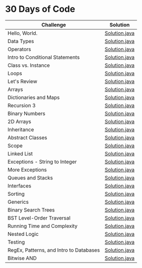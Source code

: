# **30 Days of Code**

| Challenge | Solution     
| ------------- |:-------------:|
|Hello, World.|[Solution.java](https://github.com/HasanliGulshan/Hacker_Rank_Solutions/blob/master/30%20Days%20of%20Code/Day%200)|
|Data Types|[Solution.java](https://github.com/HasanliGulshan/Hacker_Rank_Solutions/blob/master/30%20Days%20of%20Code/Day%201) |
|Operators|[Solution.java](https://github.com/HasanliGulshan/Hacker_Rank_Solutions/blob/master/30%20Days%20of%20Code/Day%202)|
|Intro to Conditional Statements|[Solution.java](https://github.com/HasanliGulshan/Hacker_Rank_Solutions/blob/master/30%20Days%20of%20Code/Day%203)|
|Class vs. Instance|[Solution.java](https://github.com/HasanliGulshan/Hacker_Rank_Solutions/blob/master/30%20Days%20of%20Code/Day%204)|
|Loops|[Solution.java](https://github.com/HasanliGulshan/Hacker_Rank_Solutions/blob/master/30%20Days%20of%20Code/Day%205)|
|Let's Review|[Solution.java](https://github.com/HasanliGulshan/Hacker_Rank_Solutions/blob/master/30%20Days%20of%20Code/Day%206)|
|Arrays|[Solution.java](https://github.com/HasanliGulshan/Hacker_Rank_Solutions/blob/master/30%20Days%20of%20Code/Day%207)|
|Dictionaries and Maps|[Solution.java](https://github.com/HasanliGulshan/Hacker_Rank_Solutions/blob/master/30%20Days%20of%20Code/Day%208)|
|Recursion 3|[Solution.java](https://github.com/HasanliGulshan/Hacker_Rank_Solutions/blob/master/30%20Days%20of%20Code/Day%209)|
|Binary Numbers|[Solution.java](https://github.com/HasanliGulshan/Hacker_Rank_Solutions/blob/master/30%20Days%20of%20Code/Day%2010)|
|2D Arrays|[Solution.java](https://github.com/HasanliGulshan/Hacker_Rank_Solutions/blob/master/30%20Days%20of%20Code/Day%2011)|
|Inheritance|[Solution.java](https://github.com/HasanliGulshan/Hacker_Rank_Solutions/blob/master/30%20Days%20of%20Code/Day%2012)|
|Abstract Classes|[Solution.java](https://github.com/HasanliGulshan/Hacker_Rank_Solutions/blob/master/30%20Days%20of%20Code/Day%2013)|
|Scope|[Solution.java](https://github.com/HasanliGulshan/Hacker_Rank_Solutions/blob/master/30%20Days%20of%20Code/Day%2014)|
|Linked List|[Solution.java](https://github.com/HasanliGulshan/Hacker_Rank_Solutions/blob/master/30%20Days%20of%20Code/Day%2015)|
|Exceptions - String to Integer|[Solution.java](https://github.com/HasanliGulshan/Hacker_Rank_Solutions/blob/master/30%20Days%20of%20Code/Day%2016)|
|More Exceptions|[Solution.java](https://github.com/HasanliGulshan/Hacker_Rank_Solutions/blob/master/30%20Days%20of%20Code/Day%2017)
|Queues and Stacks|[Solution.java](https://github.com/HasanliGulshan/Hacker_Rank_Solutions/blob/master/30%20Days%20of%20Code/Day%2018)|
|Interfaces|[Solution.java](https://github.com/HasanliGulshan/Hacker_Rank_Solutions/blob/master/30%20Days%20of%20Code/Day%2019)|
|Sorting|[Solution.java](https://github.com/HasanliGulshan/Hacker_Rank_Solutions/blob/master/30%20Days%20of%20Code/Day%2020)|
|Generics|[Solution.java](https://github.com/HasanliGulshan/Hacker_Rank_Solutions/blob/master/30%20Days%20of%20Code/Day%2021)|
|Binary Search Trees|[Solution.java](https://github.com/HasanliGulshan/Hacker_Rank_Solutions/blob/master/30%20Days%20of%20Code/Day%2022)|
|BST Level-Order Traversal|[Solution.java](https://github.com/HasanliGulshan/Hacker_Rank_Solutions/blob/master/30%20Days%20of%20Code/Day%2023)|
|Running Time and Complexity|[Solution.java](https://github.com/HasanliGulshan/Hacker_Rank_Solutions/blob/master/30%20Days%20of%20Code/Day%2024)|
|Nested Logic|[Solution.java](https://github.com/HasanliGulshan/Hacker_Rank_Solutions/blob/master/30%20Days%20of%20Code/Day%2025)|
|Testing|[Solution.java](https://github.com/HasanliGulshan/Hacker_Rank_Solutions/blob/master/30%20Days%20of%20Code/Day%2026)|
|RegEx, Patterns, and Intro to Databases|[Solution.java](https://github.com/HasanliGulshan/Hacker_Rank_Solutions/blob/master/30%20Days%20of%20Code/Day%2027)|
|Bitwise AND|[Solution.java](https://github.com/HasanliGulshan/Hacker_Rank_Solutions/blob/master/30%20Days%20of%20Code/Day%2028)|
